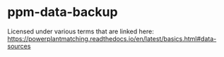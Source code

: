# ppm-data-backup

Licensed under various terms that are linked here: https://powerplantmatching.readthedocs.io/en/latest/basics.html#data-sources
